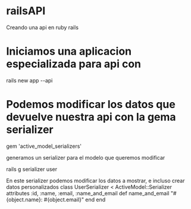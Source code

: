 # railsAPI
Creando una api en ruby rails

# Iniciamos una aplicacion especializada para api con
rails new app --api

# Podemos modificar los datos que devuelve nuestra api con la gema serializer

gem 'active_model_serializers'

generamos un serializer para el modelo que queremos modificar

rails g serializer user

En este serializer podemos modificar los datos a mostrar, e incluso crear datos personalizados
class UserSerializer < ActiveModel::Serializer
  attributes :id, :name, :email, :name_and_email
  def name_and_email
    "#{object.name}: #{object.email}"
  end
end
